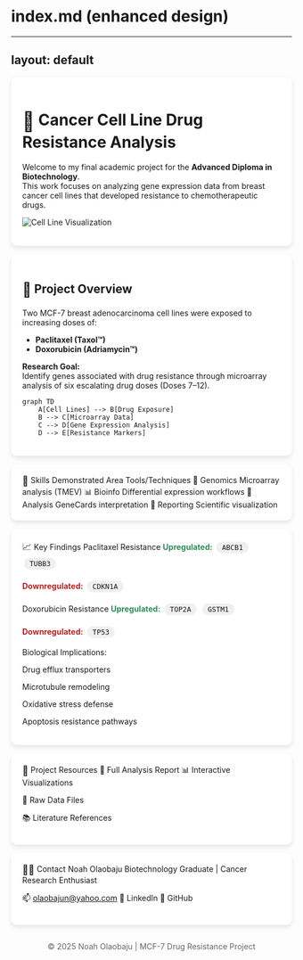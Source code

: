 # index.md (enhanced design)
---
layout: default
---

<style>
  .project-card {
    background: white;
    border-radius: 10px;
    padding: 20px;
    margin: 15px 0;
    box-shadow: 0 4px 8px rgba(0,0,0,0.1);
  }
  .gene-chip {
    display: inline-block;
    background: #f0f0f0;
    border-radius: 15px;
    padding: 3px 10px;
    margin: 3px;
    font-family: monospace;
    font-size: 0.9em;
  }
  .upregulated { color: #2e8b57; font-weight: bold; }
  .downregulated { color: #b22222; font-weight: bold; }
  .icon-header { font-size: 1.2em; vertical-align: middle; }
</style>

<div class="project-card">

  # <span class="icon-header">🧬</span> Cancer Cell Line Drug Resistance Analysis
  
  Welcome to my final academic project for the **Advanced Diploma in Biotechnology**.  
  This work focuses on analyzing gene expression data from breast cancer cell lines that developed resistance to chemotherapeutic drugs.
  
  ![Cell Line Visualization](https://via.placeholder.com/800x400.png?text=Drug+Resistance+Analysis+Visualization)

</div>

<div class="project-card">

  ## <span class="icon-header">🧠</span> Project Overview
  
  Two MCF-7 breast adenocarcinoma cell lines were exposed to increasing doses of:
  - **Paclitaxel (Taxol™)**
  - **Doxorubicin (Adriamycin™)**
  
  **Research Goal:**  
  Identify genes associated with drug resistance through microarray analysis of six escalating drug doses (Doses 7–12).
  
  ```mermaid
  graph TD
      A[Cell Lines] --> B[Drug Exposure]
      B --> C[Microarray Data]
      C --> D[Gene Expression Analysis]
      D --> E[Resistance Markers]
  ```
</div>
<div class="project-card">
  <span class="icon-header">💼</span> Skills Demonstrated
  Area	Tools/Techniques
🔬 Genomics	Microarray analysis (TMEV)
📊 Bioinfo	Differential expression workflows
🧠 Analysis	GeneCards interpretation
📝 Reporting	Scientific visualization
</div>

<div class="project-card">
  <span class="icon-header">📈</span> Key Findings
  Paclitaxel Resistance
  <span class="upregulated">Upregulated:</span> <span class="gene-chip">ABCB1</span> <span class="gene-chip">TUBB3</span>
  
  <span class="downregulated">Downregulated:</span> <span class="gene-chip">CDKN1A</span>
  
  Doxorubicin Resistance
  <span class="upregulated">Upregulated:</span> <span class="gene-chip">TOP2A</span> <span class="gene-chip">GSTM1</span>
  
  <span class="downregulated">Downregulated:</span> <span class="gene-chip">TP53</span>
  
  Biological Implications:
  
  Drug efflux transporters
  
  Microtubule remodeling
  
  Oxidative stress defense
  
  Apoptosis resistance pathways

</div>
<div class="project-card">
  <span class="icon-header">📁</span> Project Resources
  📄 Full Analysis Report
  📊 Interactive Visualizations
  
  🧬 Raw Data Files
  
  📚 Literature References
  
  </div><div class="project-card">
  <span class="icon-header">🧑‍🔬</span> Contact
  Noah Olaobaju
  Biotechnology Graduate | Cancer Research Enthusiast
  
  📫 olaobajun@yahoo.com
  🔗 LinkedIn
  🐙 GitHub

</div>
<footer style="text-align: center; margin-top: 30px; color: #666;"> © 2025 Noah Olaobaju | MCF-7 Drug Resistance Project </footer>

